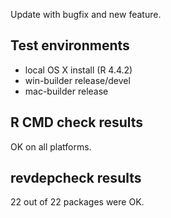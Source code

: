
Update with bugfix and new feature.

## Test environments

* local OS X install (R 4.4.2)
* win-builder release/devel
* mac-builder release


## R CMD check results

OK on all platforms.

## revdepcheck results

22 out of 22 packages were OK.



